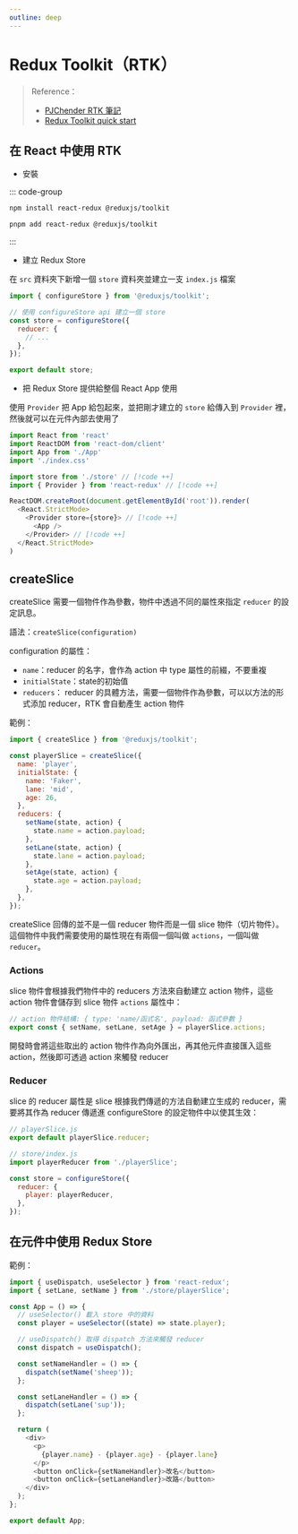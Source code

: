 ```yaml
---
outline: deep
---
```


# Redux Toolkit（RTK）

> Reference：
> - [PJChender RTK 筆記](https://pjchender.dev/react/redux-toolkit/#3-provide-the-redux-store-to-react-indexts)
> - [Redux Toolkit quick start](https://redux-toolkit.js.org/tutorials/quick-start)

## 在 React 中使用 RTK

- 安裝

::: code-group

```bash [npm]
npm install react-redux @reduxjs/toolkit
```

```bash [pnpm]
pnpm add react-redux @reduxjs/toolkit
```

:::

- 建立 Redux Store

在 `src` 資料夾下新增一個 `store` 資料夾並建立一支 `index.js` 檔案

```js
import { configureStore } from '@reduxjs/toolkit';

// 使用 configureStore api 建立一個 store
const store = configureStore({
  reducer: {
    // ...
  },
});

export default store;
```

- 把 Redux Store 提供給整個 React App 使用

使用 `Provider` 把 App 給包起來，並把剛才建立的 `store` 給傳入到 `Provider` 裡，然後就可以在元件內部去使用了

```js
import React from 'react'
import ReactDOM from 'react-dom/client'
import App from './App'
import './index.css'

import store from './store' // [!code ++]
import { Provider } from 'react-redux' // [!code ++]

ReactDOM.createRoot(document.getElementById('root')).render(
  <React.StrictMode>
    <Provider store={store}> // [!code ++]
      <App />
    </Provider> // [!code ++]
  </React.StrictMode>
)
```

## createSlice

createSlice 需要一個物件作為參數，物件中透過不同的屬性來指定 `reducer` 的設定訊息。

語法：`createSlice(configuration)`

configuration 的屬性：

- `name`：reducer 的名字，會作為 action 中 type 屬性的前綴，不要重複
- `initialState`：state的初始值
- `reducers`： reducer 的具體方法，需要一個物件作為參數，可以以方法的形式添加 reducer，RTK 會自動產生 action 物件

範例：

```js
import { createSlice } from '@reduxjs/toolkit';

const playerSlice = createSlice({
  name: 'player',
  initialState: {
    name: 'Faker',
    lane: 'mid',
    age: 26,
  },
  reducers: {
    setName(state, action) {
      state.name = action.payload;
    },
    setLane(state, action) {
      state.lane = action.payload;
    },
    setAge(state, action) {
      state.age = action.payload;
    },
  },
});
```

createSlice 回傳的並不是一個 reducer 物件而是一個 slice 物件（切片物件）。這個物件中我們需要使用的屬性現在有兩個一個叫做 `actions`，一個叫做 `reducer`。

### Actions

slice 物件會根據我們物件中的 reducers 方法來自動建立 action 物件，這些 action 物件會儲存到 slice 物件 `actions` 屬性中：

```js
// action 物件結構: { type: 'name/函式名', payload: 函式參數 }
export const { setName, setLane, setAge } = playerSlice.actions;
```

開發時會將這些取出的 action 物件作為向外匯出，再其他元件直接匯入這些 action，然後即可透過 action 來觸發 reducer

### Reducer

slice 的 reducer 屬性是 slice 根據我們傳遞的方法自動建立生成的 reducer，需要將其作為 reducer 傳遞進 configureStore 的設定物件中以使其生效：

```js
// playerSlice.js
export default playerSlice.reducer;

// store/index.js
import playerReducer from './playerSlice';

const store = configureStore({
  reducer: {
    player: playerReducer,
  },
});
```

## 在元件中使用 Redux Store

範例：

```js
import { useDispatch, useSelector } from 'react-redux';
import { setLane, setName } from './store/playerSlice';

const App = () => {
  // useSelector() 載入 store 中的資料
  const player = useSelector((state) => state.player);

  // useDispatch() 取得 dispatch 方法來觸發 reducer
  const dispatch = useDispatch();

  const setNameHandler = () => {
    dispatch(setName('sheep'));
  };

  const setLaneHandler = () => {
    dispatch(setLane('sup'));
  };

  return (
    <div>
      <p>
        {player.name} - {player.age} - {player.lane}
      </p>
      <button onClick={setNameHandler}>改名</button>
      <button onClick={setLaneHandler}>改路</button>
    </div>
  );
};

export default App;
```
